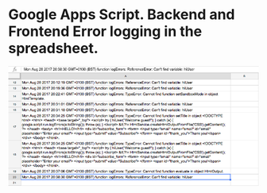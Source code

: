 # Google Apps Script. Backend and Frontend Error logging in the spreadsheet.
![ScreenShot](./images/loggingErrors.png)
